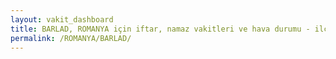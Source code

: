 ```yaml
---
layout: vakit_dashboard
title: BARLAD, ROMANYA için iftar, namaz vakitleri ve hava durumu - ilçe/eyalet seç
permalink: /ROMANYA/BARLAD/
---
```


<script type="text/javascript">
  var GLOBAL_COUNTRY = 'ROMANYA';
  var GLOBAL_CITY = 'BARLAD';
  var GLOBAL_STATE = '';
  var lat = 72;
  var lon = 21;
</script>
